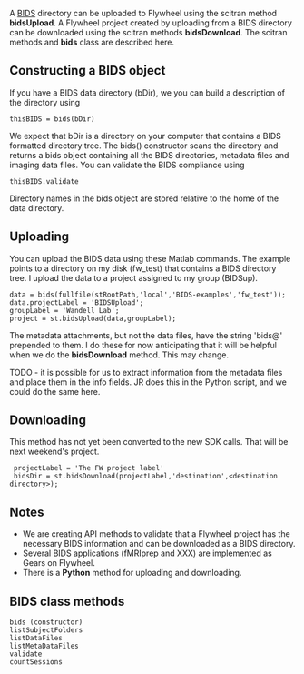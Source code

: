 
A [BIDS](http://bids.neuroimaging.io/) directory can be uploaded to Flywheel using the scitran method **bidsUpload**.  A Flywheel project created by uploading from a BIDS directory can be downloaded using the scitran methods **bidsDownload**.  The scitran methods and **bids** class are described here.

## Constructing a BIDS object

If you have a BIDS data directory (bDir), we you can build a description of the directory using

    thisBIDS = bids(bDir)

We expect that bDir is a directory on your computer that contains a BIDS formatted directory tree.  The bids() constructor scans the directory and returns a bids object containing all the BIDS directories, metadata files and imaging data files. You can validate the BIDS compliance using

    thisBIDS.validate

Directory names in the bids object are stored relative to the home of the data directory.

## Uploading
You can upload the BIDS data using these Matlab commands.  The example points to a directory on my disk (fw_test) that contains a BIDS directory tree.  I upload the data to a project assigned to my group (BIDSup).

```
data = bids(fullfile(stRootPath,'local','BIDS-examples','fw_test'));
data.projectLabel = 'BIDSUpload';
groupLabel = 'Wandell Lab'; 
project = st.bidsUpload(data,groupLabel);
```

The metadata attachments, but not the data files, have the string 'bids@' prepended to them.  I do these for now anticipating that it will be helpful when we do the **bidsDownload** method. This may change.

TODO - it is possible for us to extract information from the metadata files and place them in the info fields.  JR does this in the Python script, and we could do the same here.

## Downloading

This method has not yet been converted to the new SDK calls. That will be next weekend's project.

     projectLabel = 'The FW project label'
     bidsDir = st.bidsDownload(projectLabel,'destination',<destination directory>);

## Notes

* We are creating API methods to validate that a Flywheel project has the necessary BIDS information and can be downloaded as a BIDS directory.
* Several BIDS applications (fMRIprep and XXX) are implemented as Gears on Flywheel.
* There is a **Python** method for uploading and downloading.  

## BIDS class methods

```
bids (constructor)
listSubjectFolders
listDataFiles 
listMetaDataFiles
validate
countSessions
```




